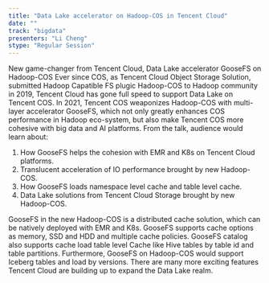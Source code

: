 ```yaml
---
title: "Data Lake accelerator on Hadoop-COS in Tencent Cloud"
date: "" 
track: "bigdata"
presenters: "Li Cheng"
stype: "Regular Session"
---
```

New game-changer from Tencent Cloud, Data Lake accelerator GooseFS on Hadoop-COS
 Ever since COS, as Tencent Cloud Object Storage Solution, submitted Hadoop Capatible FS plugic Hadoop-COS to Hadoop community in 2019, Tencent Cloud has gone full speed to support Data Lake on Tencent COS.
 In 2021, Tencent COS weaponizes Hadoop-COS with multi-layer accelerator GooseFS, which not only greatly enhances COS performance in Hadoop eco-system, but also make Tencent COS more cohesive with big data and AI platforms. From the talk, audience would learn about:
 1. How GooseFS helps the cohesion with EMR and K8s on Tencent Cloud platforms. 
 2. Translucent acceleration of IO performance brought by new Hadoop-COS.
 3. How GooseFS loads namespace level cache and table level cache.
 3. Data Lake solutions from Tencent Cloud Storage brought by new Hadoop-COS.
 

 GooseFS in the new Hadoop-COS is a distributed cache solution, which can be natively deployed with EMR and K8s. GooseFS supports cache options as memory, SSD and HDD and multiple cache policies.
 GooseFS catalog also supports cache load table level Cache like Hive tables by table id and table partitions. Furthermore, GooseFS on Hadoop-COS would support Iceberg tables and load by versions.
 There are many more exciting features Tencent Cloud are building up to expand the Data Lake realm.